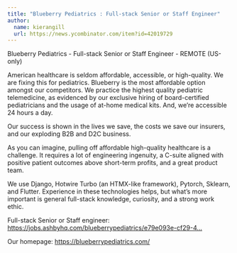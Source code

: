 ```yaml
---
title: "Blueberry Pediatrics : Full-stack Senior or Staff Engineer"
author:
  name: kierangill
  url: https://news.ycombinator.com/item?id=42019729
---
```

Blueberry Pediatrics - Full-stack Senior or Staff Engineer - REMOTE (US-only)

American healthcare is seldom affordable, accessible, or high-quality. We are fixing this for pediatrics. Blueberry is the most affordable option amongst our competitors. We practice the highest quality pediatric telemedicine, as evidenced by our exclusive hiring of board-certified pediatricians and the usage of at-home medical kits. And, we’re accessible 24 hours a day.

Our success is shown in the lives we save, the costs we save our insurers, and our exploding B2B and D2C business.

As you can imagine, pulling off affordable high-quality healthcare is a challenge. It requires a lot of engineering ingenuity, a C-suite aligned with positive patient outcomes above short-term profits, and a great product team.

We use Django, Hotwire Turbo (an HTMX-like framework), Pytorch, Sklearn, and Flutter. Experience in these technologies helps, but what’s more important is general full-stack knowledge, curiosity, and a strong work ethic.

Full-stack Senior or Staff engineer: <a href="https:&#x2F;&#x2F;jobs.ashbyhq.com&#x2F;blueberrypediatrics&#x2F;e79e093e-cf29-49b9-bcdd-bf37fc1be936">https:&#x2F;&#x2F;jobs.ashbyhq.com&#x2F;blueberrypediatrics&#x2F;e79e093e-cf29-4...</a>

Our homepage: <a href="https:&#x2F;&#x2F;blueberrypediatrics.com&#x2F;" rel="nofollow">https:&#x2F;&#x2F;blueberrypediatrics.com&#x2F;</a>
<JobApplication />
